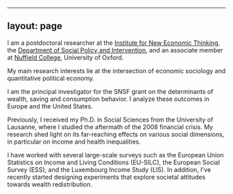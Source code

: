 
---
layout: page
---

I am a postdoctoral researcher at the [Institute for New Economic Thinking](https://www.inet.ox.ac.uk/), the [Department of Social Policy and Intervention](https://www.spi.ox.ac.uk/), and an associate member at [Nuffield College](https://www.nuffield.ox.ac.uk), University of Oxford.

My main research interests lie at the intersection of economic sociology and quantitative political economy.

I am the principal investigator for the SNSF grant on the determinants of wealth, saving and consumption behavior. I analyze these outcomes in Europe and the United States.

Previously, I received my Ph.D. in Social Sciences from the University of Lausanne, where I studied the aftermath of the 2008 financial crisis. My research shed light on its far-reaching effects on various social dimensions, in particular on income and health inequalities.

I have worked with several large-scale surveys such as the European Union Statistics on Income and Living Conditions (EU-SILC), the European Social Survey (ESS), and the Luxembourg Income Study (LIS). In addition, I've recently started designing experiments that explore societal attitudes towards wealth redistribution.

 


